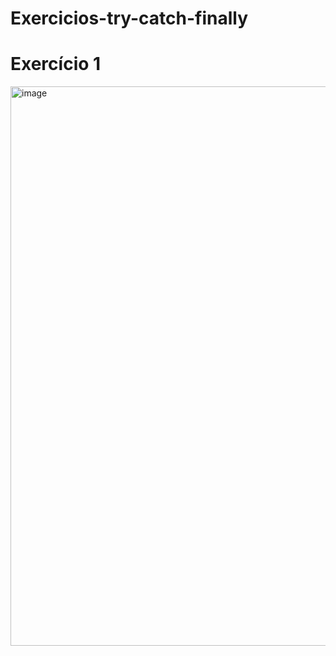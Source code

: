 # Exercicios-try-catch-finally

# Exercício 1
<img width="1342" height="895" alt="image" src="https://github.com/user-attachments/assets/923bfd12-be0a-4764-8fb9-e0275f43f89d" />
